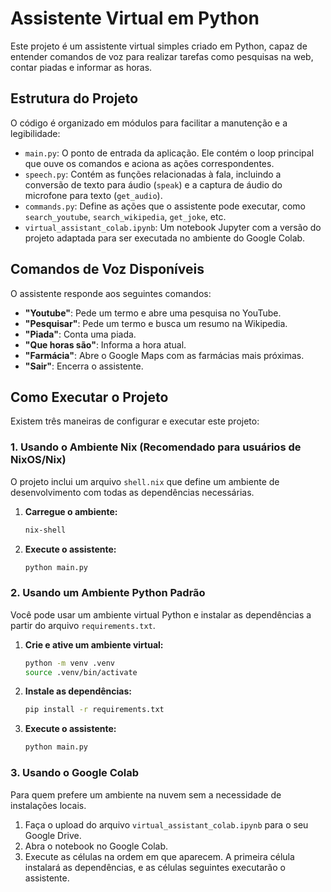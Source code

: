# Assistente Virtual em Python

Este projeto é um assistente virtual simples criado em Python, capaz de entender comandos de voz para realizar tarefas como pesquisas na web, contar piadas e informar as horas.

## Estrutura do Projeto

O código é organizado em módulos para facilitar a manutenção e a legibilidade:

- `main.py`: O ponto de entrada da aplicação. Ele contém o loop principal que ouve os comandos e aciona as ações correspondentes.
- `speech.py`: Contém as funções relacionadas à fala, incluindo a conversão de texto para áudio (`speak`) e a captura de áudio do microfone para texto (`get_audio`).
- `commands.py`: Define as ações que o assistente pode executar, como `search_youtube`, `search_wikipedia`, `get_joke`, etc.
- `virtual_assistant_colab.ipynb`: Um notebook Jupyter com a versão do projeto adaptada para ser executada no ambiente do Google Colab.

## Comandos de Voz Disponíveis

O assistente responde aos seguintes comandos:

- **"Youtube"**: Pede um termo e abre uma pesquisa no YouTube.
- **"Pesquisar"**: Pede um termo e busca um resumo na Wikipedia.
- **"Piada"**: Conta uma piada.
- **"Que horas são"**: Informa a hora atual.
- **"Farmácia"**: Abre o Google Maps com as farmácias mais próximas.
- **"Sair"**: Encerra o assistente.

## Como Executar o Projeto

Existem três maneiras de configurar e executar este projeto:

### 1. Usando o Ambiente Nix (Recomendado para usuários de NixOS/Nix)

O projeto inclui um arquivo `shell.nix` que define um ambiente de desenvolvimento com todas as dependências necessárias.

1.  **Carregue o ambiente:**
    ```bash
    nix-shell
    ```
2.  **Execute o assistente:**
    ```bash
    python main.py
    ```

### 2. Usando um Ambiente Python Padrão

Você pode usar um ambiente virtual Python e instalar as dependências a partir do arquivo `requirements.txt`.

1.  **Crie e ative um ambiente virtual:**
    ```bash
    python -m venv .venv
    source .venv/bin/activate
    ```
2.  **Instale as dependências:**
    ```bash
    pip install -r requirements.txt
    ```
3.  **Execute o assistente:**
    ```bash
    python main.py
    ```

### 3. Usando o Google Colab

Para quem prefere um ambiente na nuvem sem a necessidade de instalações locais.

1.  Faça o upload do arquivo `virtual_assistant_colab.ipynb` para o seu Google Drive.
2.  Abra o notebook no Google Colab.
3.  Execute as células na ordem em que aparecem. A primeira célula instalará as dependências, e as células seguintes executarão o assistente.

